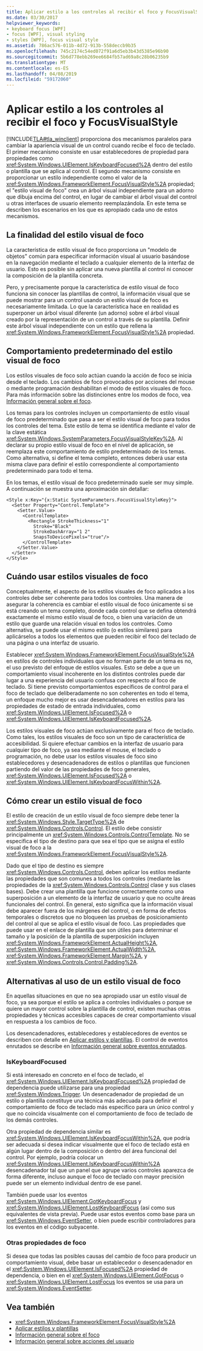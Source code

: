 ```yaml
---
title: Aplicar estilo a los controles al recibir el foco y FocusVisualStyle
ms.date: 03/30/2017
helpviewer_keywords:
- keyboard focus [WPF]
- focus [WPF], visual styling
- styles [WPF], focus visual style
ms.assetid: 786ac576-011b-4d72-913b-558deccb9b35
ms.openlocfilehash: 745c2174c54ed072f91a6d5eb3b43d5385e96b90
ms.sourcegitcommit: 5b6d778ebb269ee6684fb57ad69a8c28b06235b9
ms.translationtype: MT
ms.contentlocale: es-ES
ms.lasthandoff: 04/08/2019
ms.locfileid: "59172060"
---
```

# <a name="styling-for-focus-in-controls-and-focusvisualstyle"></a>Aplicar estilo a los controles al recibir el foco y FocusVisualStyle
[!INCLUDE[TLA#tla_winclient](../../../../includes/tlasharptla-winclient-md.md)] proporciona dos mecanismos paralelos para cambiar la apariencia visual de un control cuando recibe el foco de teclado. El primer mecanismo consiste en usar establecedores de propiedad para propiedades como <xref:System.Windows.UIElement.IsKeyboardFocused%2A> dentro del estilo o plantilla que se aplica al control. El segundo mecanismo consiste en proporcionar un estilo independiente como el valor de la <xref:System.Windows.FrameworkElement.FocusVisualStyle%2A> propiedad; el "estilo visual de foco" crea un árbol visual independiente para un adorno que dibuja encima del control, en lugar de cambiar el árbol visual del control u otras interfaces de usuario elemento reemplazándola. En este tema se describen los escenarios en los que es apropiado cada uno de estos mecanismos.  

<a name="Purpose"></a>   
## <a name="the-purpose-of-focus-visual-style"></a>La finalidad del estilo visual de foco  
 La característica de estilo visual de foco proporciona un "modelo de objetos" común para especificar información visual al usuario basándose en la navegación mediante el teclado a cualquier elemento de la interfaz de usuario. Esto es posible sin aplicar una nueva plantilla al control ni conocer la composición de la plantilla concreta.  
  
 Pero, y precisamente porque la característica de estilo visual de foco funciona sin conocer las plantillas de control, la información visual que se puede mostrar para un control usando un estilo visual de foco es necesariamente limitada. Lo que la característica hace en realidad es superponer un árbol visual diferente (un adorno) sobre el árbol visual creado por la representación de un control a través de su plantilla. Definir este árbol visual independiente con un estilo que rellena la <xref:System.Windows.FrameworkElement.FocusVisualStyle%2A> propiedad.  
  
<a name="Default"></a>   
## <a name="default-focus-visual-style-behavior"></a>Comportamiento predeterminado del estilo visual de foco  
 Los estilos visuales de foco solo actúan cuando la acción de foco se inicia desde el teclado. Los cambios de foco provocados por acciones del mouse o mediante programación deshabilitan el modo de estilos visuales de foco. Para más información sobre las distinciones entre los modos de foco, vea [Información general sobre el foco](focus-overview.md).  
  
 Los temas para los controles incluyen un comportamiento de estilo visual de foco predeterminado que pasa a ser el estilo visual de foco para todos los controles del tema. Este estilo de tema se identifica mediante el valor de la clave estática <xref:System.Windows.SystemParameters.FocusVisualStyleKey%2A>. Al declarar su propio estilo visual de foco en el nivel de aplicación, se reemplaza este comportamiento de estilo predeterminado de los temas. Como alternativa, si define el tema completo, entonces deberá usar esta misma clave para definir el estilo correspondiente al comportamiento predeterminado para todo el tema.  
  
 En los temas, el estilo visual de foco predeterminado suele ser muy simple. A continuación se muestra una aproximación sin detallar:  
  
```xaml  
<Style x:Key="{x:Static SystemParameters.FocusVisualStyleKey}">  
  <Setter Property="Control.Template">  
    <Setter.Value>  
      <ControlTemplate>  
        <Rectangle StrokeThickness="1"  
          Stroke="Black"  
          StrokeDashArray="1 2"  
          SnapsToDevicePixels="true"/>  
      </ControlTemplate>  
    </Setter.Value>  
  </Setter>  
</Style>  
```  
  
<a name="When"></a>   
## <a name="when-to-use-focus-visual-styles"></a>Cuándo usar estilos visuales de foco  
 Conceptualmente, el aspecto de los estilos visuales de foco aplicados a los controles debe ser coherente para todos los controles. Una manera de asegurar la coherencia es cambiar el estilo visual de foco únicamente si se está creando un tema completo, donde cada control que se defina obtendrá exactamente el mismo estilo visual de foco, o bien una variación de un estilo que guarde una relación visual en todos los controles. Como alternativa, se puede usar el mismo estilo (o estilos similares) para aplicárselos a todos los elementos que pueden recibir el foco del teclado de una página o una interfaz de usuario.  
  
 Establecer <xref:System.Windows.FrameworkElement.FocusVisualStyle%2A> en estilos de controles individuales que no forman parte de un tema es no, el uso previsto del enfoque de estilos visuales. Esto se debe a que un comportamiento visual incoherente en los distintos controles puede dar lugar a una experiencia del usuario confusa con respecto al foco de teclado. Si tiene previsto comportamientos específicos de control para el foco de teclado que deliberadamente no son coherentes en todo el tema, un enfoque mucho mejor es usar desencadenadores en estilos para las propiedades de estado de entrada individuales, como <xref:System.Windows.UIElement.IsFocused%2A> o <xref:System.Windows.UIElement.IsKeyboardFocused%2A>.  
  
 Los estilos visuales de foco actúan exclusivamente para el foco de teclado. Como tales, los estilos visuales de foco son un tipo de característica de accesibilidad. Si quiere efectuar cambios en la interfaz de usuario para cualquier tipo de foco, ya sea mediante el mouse, el teclado o programación, no debe usar los estilos visuales de foco sino establecedores y desencadenadores de estilos o plantillas que funcionen partiendo del valor de las propiedades de foco generales, <xref:System.Windows.UIElement.IsFocused%2A> o <xref:System.Windows.UIElement.IsKeyboardFocusWithin%2A>.  
  
<a name="How"></a>   
## <a name="how-to-create-a-focus-visual-style"></a>Cómo crear un estilo visual de foco  
 El estilo de creación de un estilo visual de foco siempre debe tener la <xref:System.Windows.Style.TargetType%2A> de <xref:System.Windows.Controls.Control>. El estilo debe consistir principalmente un <xref:System.Windows.Controls.ControlTemplate>. No se especifica el tipo de destino para que sea el tipo que se asigna el estilo visual de foco a la <xref:System.Windows.FrameworkElement.FocusVisualStyle%2A>.  
  
 Dado que el tipo de destino es siempre <xref:System.Windows.Controls.Control>, deben aplicar los estilos mediante las propiedades que son comunes a todos los controles (mediante las propiedades de la <xref:System.Windows.Controls.Control> clase y sus clases bases). Debe crear una plantilla que funcione correctamente como una superposición a un elemento de la interfaz de usuario y que no oculte áreas funcionales del control. En general, esto significa que la información visual debe aparecer fuera de los márgenes del control, o en forma de efectos temporales o discretos que no bloqueen las pruebas de posicionamiento del control al que se aplica el estilo visual de foco. Las propiedades que puede usar en el enlace de plantilla que son útiles para determinar el tamaño y la posición de la plantilla de superposición incluyen <xref:System.Windows.FrameworkElement.ActualHeight%2A>, <xref:System.Windows.FrameworkElement.ActualWidth%2A>, <xref:System.Windows.FrameworkElement.Margin%2A>, y <xref:System.Windows.Controls.Control.Padding%2A>.  
  
<a name="Alternatives"></a>   
## <a name="alternatives-to-using-a-focus-visual-style"></a>Alternativas al uso de un estilo visual de foco  
 En aquellas situaciones en que no sea apropiado usar un estilo visual de foco, ya sea porque el estilo se aplica a controles individuales o porque se quiere un mayor control sobre la plantilla de control, existen muchas otras propiedades y técnicas accesibles capaces de crear comportamiento visual en respuesta a los cambios de foco.  
  
 Los desencadenadores, establecedores y establecedores de eventos se describen con detalle en [Aplicar estilos y plantillas](../controls/styling-and-templating.md). El control de eventos enrutados se describe en [Información general sobre eventos enrutados](routed-events-overview.md).  
  
### <a name="iskeyboardfocused"></a>IsKeyboardFocused  
 Si está interesado en concreto en el foco de teclado, el <xref:System.Windows.UIElement.IsKeyboardFocused%2A> propiedad de dependencia puede utilizarse para una propiedad <xref:System.Windows.Trigger>. Un desencadenador de propiedad de un estilo o plantilla constituye una técnica más adecuada para definir el comportamiento de foco de teclado más específico para un único control y que no coincida visualmente con el comportamiento de foco de teclado de los demás controles.  
  
 Otra propiedad de dependencia similar es <xref:System.Windows.UIElement.IsKeyboardFocusWithin%2A>, que podría ser adecuada si desea indicar visualmente que el foco de teclado está en algún lugar dentro de la composición o dentro del área funcional del control. Por ejemplo, podría colocar un <xref:System.Windows.UIElement.IsKeyboardFocusWithin%2A> desencadenador tal que un panel que agrupe varios controles aparezca de forma diferente, incluso aunque el foco de teclado con mayor precisión puede ser un elemento individual dentro de ese panel.  
  
 También puede usar los eventos <xref:System.Windows.UIElement.GotKeyboardFocus> y <xref:System.Windows.UIElement.LostKeyboardFocus> (así como sus equivalentes de vista previa). Puede usar estos eventos como base para un <xref:System.Windows.EventSetter>, o bien puede escribir controladores para los eventos en el código subyacente.  
  
### <a name="other-focus-properties"></a>Otras propiedades de foco  
 Si desea que todas las posibles causas del cambio de foco para producir un comportamiento visual, debe basar un establecedor o desencadenador en el <xref:System.Windows.UIElement.IsFocused%2A> propiedad de dependencia, o bien en el <xref:System.Windows.UIElement.GotFocus> o <xref:System.Windows.UIElement.LostFocus> los eventos se usa para un <xref:System.Windows.EventSetter>.  
  
## <a name="see-also"></a>Vea también

- <xref:System.Windows.FrameworkElement.FocusVisualStyle%2A>
- [Aplicar estilos y plantillas](../controls/styling-and-templating.md)
- [Información general sobre el foco](focus-overview.md)
- [Información general sobre acciones del usuario](input-overview.md)
